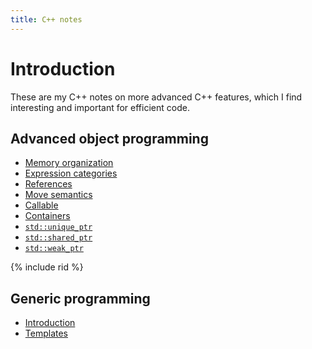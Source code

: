 ```yaml
---
title: C++ notes
---
```


# Introduction

These are my C++ notes on more advanced C++ features, which I find
interesting and important for efficient code.

## Advanced object programming

* [Memory organization](memory)
* [Expression categories](categories)
* [References](references)
* [Move semantics](move)
* [Callable](callable1)
* [Containers](containers)
* [`std::unique_ptr`](unique_ptr)
* [`std::shared_ptr`](shared_ptr)
* [`std::weak_ptr`](weak_ptr)

{% include rid %}

## Generic programming

* [Introduction](generic)
* [Templates](templates)
